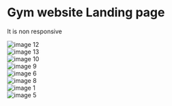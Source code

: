 # Gym website Landing page
<p>It is non responsive</p>

![image 12](https://github.com/user-attachments/assets/3aa52bae-d826-47d0-b5af-de4fd2d5d1a1)
<br>
![image 13](https://github.com/user-attachments/assets/196422d0-c3eb-42f6-89c9-a35507b80214)
<br>
![image 10](https://github.com/user-attachments/assets/5c827fc7-42fd-41b0-913d-edb2a7f3baef)
<br>
![image 9](https://github.com/user-attachments/assets/98543530-86aa-43c2-9f82-a45d25a9fd28)
<br>
![image 6](https://github.com/user-attachments/assets/2bf669a1-2a30-460d-a233-ce327af7e776)
<br>
![image 8](https://github.com/user-attachments/assets/be2ee335-ad20-4e37-8d3c-c96ca78fc8f4)
<br>
![image 1](https://github.com/user-attachments/assets/acf189a1-dd60-4f44-bfa3-7c6b1ff33df0)
<br>
![image 5](https://github.com/user-attachments/assets/4ae077f5-c1fa-4d1f-8b14-644b62f29a99)
